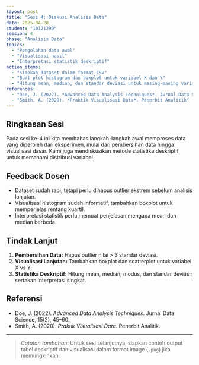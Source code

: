 ```yaml
---
layout: post
title: "Sesi 4: Diskusi Analisis Data"
date: 2025-04-28
student: "10121299"
session: 4
phase: "Analisis Data"
topics:
  - "Pengolahan data awal"
  - "Visualisasi hasil"
  - "Interpretasi statistik deskriptif"
action_items:
  - "Siapkan dataset dalam format CSV"
  - "Buat plot histogram dan boxplot untuk variabel X dan Y"
  - "Hitung mean, median, dan standar deviasi untuk masing-masing variabel"
references:
  - "Doe, J. (2022). *Advanced Data Analysis Techniques*. Jurnal Data Science, 15(2), 45–60"
  - "Smith, A. (2020). *Praktik Visualisasi Data*. Penerbit Analitik"
---
```


## Ringkasan Sesi
Pada sesi ke-4 ini kita membahas langkah-langkah awal memproses data yang diperoleh dari eksperimen, mulai dari pembersihan data hingga visualisasi dasar. Kami juga mendiskusikan metode statistika deskriptif untuk memahami distribusi variabel.

## Feedback Dosen
- Dataset sudah rapi, tetapi perlu dihapus outlier ekstrem sebelum analisis lanjutan.  
- Visualisasi histogram sudah informatif, tambahkan boxplot untuk memperjelas rentang kuartil.  
- Interpretasi statistik perlu memuat penjelasan mengapa mean dan median berbeda.

## Tindak Lanjut
1. **Pembersihan Data:** Hapus outlier nilai > 3 standar deviasi.  
2. **Visualisasi Lanjutan:** Tambahkan boxplot dan scatterplot untuk variabel X vs Y.  
3. **Statistika Deskriptif:** Hitung mean, median, modus, dan standar deviasi; sertakan interpretasi singkat.  

## Referensi
- Doe, J. (2022). *Advanced Data Analysis Techniques*. Jurnal Data Science, 15(2), 45–60.  
- Smith, A. (2020). *Praktik Visualisasi Data*. Penerbit Analitik.  

---
> _Catatan tambahan_: Untuk sesi selanjutnya, siapkan contoh output tabel deskriptif dan visualisasi dalam format image (`.png`) jika memungkinkan.  
